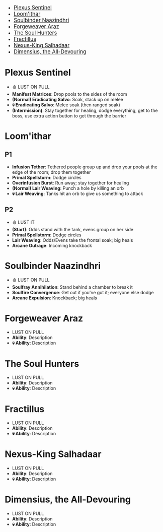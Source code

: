 <script src="https://cdn.tailwindcss.com?plugins=typography,aspect-ratio,line-clamp,container-queries"></script>
<link rel="stylesheet" href="style.css">
<link rel="stylesheet" href="quick.css">

<main>

<div class="table-of-contents" style="font-size: 16.8px;">

- [Plexus Sentinel](#plexus-sentinel)
- [Loom'ithar](#loomithar)
- [Soulbinder Naazindhri](#soulbinder-naazindhri)
- [Forgeweaver Araz](#forgeweaver-araz)
- [The Soul Hunters](#the-soul-hunters)
- [Fractillus](#fractillus)
- [Nexus-King Salhadaar](#nexus-king-salhadaar)
- [Dimensius, the All-Devouring](#dimensius-the-all-devouring)

</div>

# Plexus Sentinel

- 🩸 LUST ON PULL
- **Manifest Matrices**: Drop pools to the sides of the room
- **(Normal) Eradicating Salvo**: Soak, stack up on melee
- **💀 Eradicating Salvo**: Melee soak (then ranged soak)
- **(Intermission)**: Stay together for healing, dodge everything, get to the boss, use extra action button to get through the barrier

# Loom'ithar

## P1

- **Infusion Tether**: Tethered people group up and drop your pools at the edge of the room; drop them together
- **Primal Spellstorm**: Dodge circles
- **Overinfusion Burst**: Run away; stay together for healing
- **(Normal) Lair Weaving**: Punch a hole by killing an orb
- **💀 Lair Weaving**: Tanks hit an orb to give us something to attack

## P2
- 🩸 LUST IT
- **(Start)**: Odds stand with the tank, evens group on her side
- **Primal Spellstorm**: Dodge circles
- **Lair Weaving**: Odds/Evens take the frontal soak; big heals
- **Arcane Outrage**: Incoming knockback

# Soulbinder Naazindhri

- 🩸 LUST ON PULL
- **Soulfray Annihilation**: Stand behind a chamber to break it
- **Soulfire Convergence**: Get out if you've got it; everyone else dodge
- **Arcane Expulsion**: Knockback; big heals

# Forgeweaver Araz

- LUST ON PULL
- **Ability**: Description
- **💀 Ability**: Description

# The Soul Hunters

- LUST ON PULL
- **Ability**: Description
- **💀 Ability**: Description

# Fractillus

- LUST ON PULL
- **Ability**: Description
- **💀 Ability**: Description

# Nexus-King Salhadaar

- LUST ON PULL
- **Ability**: Description
- **💀 Ability**: Description

# Dimensius, the All-Devouring

- LUST ON PULL
- **Ability**: Description
- **💀 Ability**: Description

</main>